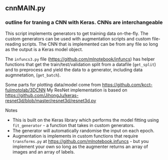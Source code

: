 ## cnnMAIN.py

### outline for traning a CNN with Keras. CNNs are interchangeable

This script implements generators to get training data on-the-fly. The custom generators can be used with augmentation scripts and custom file-reading scripts. The CNN that is implemented can be from any file so long as the output is a Keras model object.

The `infuncs3.py` file (https://github.com/mlnotebook/infuncs) has helper functions that get the train/test/validation split from a datafile (`get_split`) and to preprocess and yield the data to a generator, including data augmnetation, (`get_batch`).

Some parts for plotting data/model come from https://github.com/kcct-fujimotolab/3DCNN
My ResNet implementation is based on https://github.com/JihongJu/keras-resnet3d/blob/master/resnet3d/resnet3d.py

Notes
* This is built on the Keras library which performs the model fitting using `fit_generator` - a function that takes in custom generators.
* The generator will automatically randomise the input on each epoch.
* Augmentation is implements in custom functions that require `transforms.py` at https://github.com/mlnotebook.infuncs - but you implement your own so long as the augmenter returns an array of images and an array of labels.

